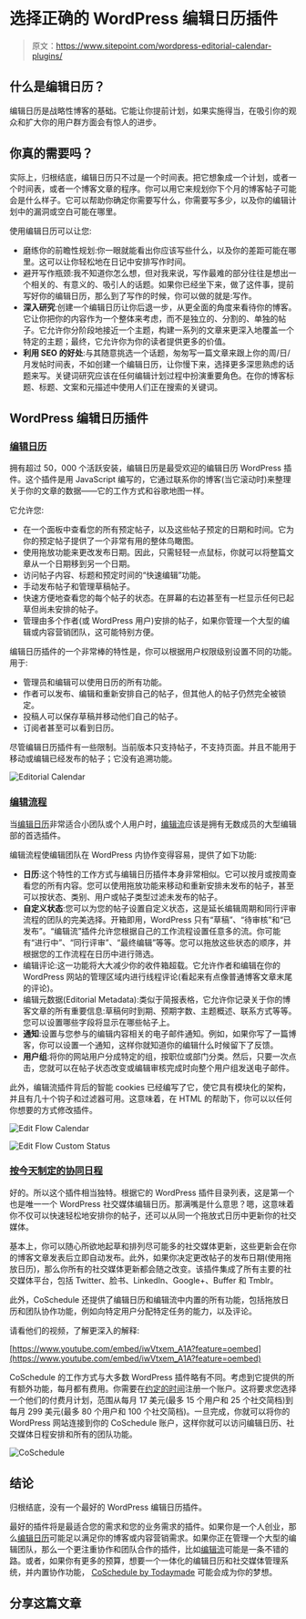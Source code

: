# 选择正确的 WordPress 编辑日历插件

> 原文：<https://www.sitepoint.com/wordpress-editorial-calendar-plugins/>

## 什么是编辑日历？

编辑日历是战略性博客的基础。它能让你提前计划，如果实施得当，在吸引你的观众和扩大你的用户群方面会有惊人的进步。

## 你真的需要吗？

实际上，归根结底，编辑日历只不过是一个时间表。把它想象成一个计划，或者一个时间表，或者一个博客文章的程序。你可以用它来规划你下个月的博客帖子可能会是什么样子。它可以帮助你确定你需要写什么，你需要写多少，以及你的编辑计划中的漏洞或空白可能在哪里。

使用编辑日历可以让您:

*   磨练你的前瞻性规划:你一眼就能看出你应该写些什么，以及你的差距可能在哪里。这可以让你轻松地在日记中安排写作时间。
*   避开写作瓶颈:我不知道你怎么想，但对我来说，写作最难的部分往往是想出一个相关的、有意义的、吸引人的话题。如果你已经坐下来，做了这件事，提前写好你的编辑日历，那么到了写作的时候，你可以做的就是:写作。
*   **深入研究**:创建一个编辑日历让你后退一步，从更全面的角度来看待你的博客。它让你把你的内容作为一个整体来考虑，而不是独立的、分割的、单独的帖子。它允许你分阶段地接近一个主题，构建一系列的文章来更深入地覆盖一个特定的主题；最终，它允许你为你的读者提供更多的价值。
*   **利用 SEO 的好处**:与其随意挑选一个话题，匆匆写一篇文章来跟上你的周/日/月发帖时间表，不如创建一个编辑日历，让你慢下来，选择更多深思熟虑的话题来写。关键词研究应该在任何编辑计划过程中扮演重要角色。在你的博客标题、标题、文案和元描述中使用人们正在搜索的关键词。

## WordPress 编辑日历插件

### [编辑日历](https://wordpress.org/plugins/editorial-calendar/)

拥有超过 50，000 个活跃安装，编辑日历是最受欢迎的编辑日历 WordPress 插件。这个插件是用 JavaScript 编写的，它通过联系你的博客(当它滚动时)来整理关于你的文章的数据——它的工作方式和谷歌地图一样。

它允许您:

*   在一个面板中查看您的所有预定帖子，以及这些帖子预定的日期和时间。它为你的预定帖子提供了一个非常有用的整体鸟瞰图。
*   使用拖放功能来更改发布日期。因此，只需轻轻一点鼠标，你就可以将整篇文章从一个日期移到另一个日期。
*   访问帖子内容、标题和预定时间的“快速编辑”功能。
*   手动发布帖子和管理草稿帖子。
*   快速方便地查看您的每个帖子的状态。在屏幕的右边甚至有一栏显示任何已起草但尚未安排的帖子。
*   管理由多个作者(或 WordPress 用户)安排的帖子，如果你管理一个大型的编辑或内容营销团队，这可能特别方便。

编辑日历插件的一个非常棒的特性是，你可以根据用户权限级别设置不同的功能。用于:

*   管理员和编辑可以使用日历的所有功能。
*   作者可以发布、编辑和重新安排自己的帖子，但其他人的帖子仍然完全被锁定。
*   投稿人可以保存草稿并移动他们自己的帖子。
*   订阅者甚至可以看到日历。

尽管编辑日历插件有一些限制。当前版本只支持帖子，不支持页面。并且不能用于移动或编辑已经发布的帖子；它没有追溯功能。

![Editorial Calendar](img/47b866fff143d56a724fd5e52e26c0bc.png)

### [编辑流程](https://wordpress.org/plugins/edit-flow/)

当[编辑日历](https://wordpress.org/plugins/editorial-calendar/)非常适合小团队或个人用户时，[编辑流](http://editflow.org/)应该是拥有无数成员的大型编辑部的首选插件。

编辑流程使编辑团队在 WordPress 内协作变得容易，提供了如下功能:

*   **日历**:这个特性的工作方式与编辑日历插件本身非常相似。它可以按月或按周查看您的所有内容。您可以使用拖放功能来移动和重新安排未发布的帖子，甚至可以按状态、类别、用户或帖子类型过滤未发布的帖子。
*   **自定义状态**:您可以为您的帖子设置自定义状态，这是延长编辑周期和同行评审流程的团队的完美选择。开箱即用，WordPress 只有“草稿”、“待审核”和“已发布”。“编辑流”插件允许您根据自己的工作流程设置任意多的流。你可能有“进行中”、“同行评审”、“最终编辑”等等。您可以拖放这些状态的顺序，并根据您的工作流程在日历中进行筛选。
*   编辑评论:这一功能将大大减少你的收件箱超载。它允许作者和编辑在你的 WordPress 网站的管理区域内进行线程评论(看起来有点像普通博客文章末尾的评论)。
*   编辑元数据(Editorial Metadata):类似于简报表格，它允许你记录关于你的博客文章的所有重要信息:草稿何时到期、预期字数、主题概述、联系方式等等。您可以设置哪些字段将显示在哪些帖子上。
*   **通知**:设置与您参与的编辑内容相关的电子邮件通知。例如，如果你写了一篇博客，你可以设置一个通知，这样你就知道你的编辑什么时候留下了反馈。
*   **用户组**:将你的网站用户分成特定的组，按职位或部门分类。然后，只要一次点击，您就可以在帖子状态改变或编辑审核完成时向整个用户组发送电子邮件。

此外，编辑流插件背后的智能 cookies 已经编写了它，使它具有模块化的架构，并且有几十个钩子和过滤器可用。这意味着，在 HTML 的帮助下，你可以以任何你想要的方式修改插件。

![Edit Flow Calendar](img/f0bbe25f9869547eb8fcbfeea299af8b.png)

![Edit Flow Custom Status](img/eb0e3bda06703b4f937d08a6c9b40f62.png)

### [按今天制定的协同日程](https://wordpress.org/plugins/coschedule-by-todaymade/)

好的。所以这个插件相当独特。根据它的 WordPress 插件目录列表，这是第一个也是唯一一个 WordPress 社交媒体编辑日历。那满嘴是什么意思？嗯，这意味着你不仅可以快速轻松地安排你的帖子，还可以从同一个拖放式日历中更新你的社交媒体。

基本上，你可以随心所欲地起草和排列尽可能多的社交媒体更新，这些更新会在你的博客文章发表后立即自动发布。此外，如果你决定更改帖子的发布日期(使用拖放日历)，那么你所有的社交媒体更新都会随之改变。该插件集成了所有主要的社交媒体平台，包括 Twitter、脸书、LinkedIn、Google+、Buffer 和 Tmblr。

此外，CoSchedule 还提供了编辑日历和编辑流中内置的所有功能，包括拖放日历和团队协作功能，例如向特定用户分配特定任务的能力，以及评论。

请看他们的视频，了解更深入的解释:

[https://www.youtube.com/embed/iwVtxem_A1A?feature=oembed](https://www.youtube.com/embed/iwVtxem_A1A?feature=oembed)

CoSchedule 的工作方式与大多数 WordPress 插件略有不同。考虑到它提供的所有额外功能，每月都有费用。你需要在[约定的时间](http://coschedule.com/)注册一个账户。这将要求您选择一个他们的付费月计划，范围从每月 17 美元(最多 15 个用户和 25 个社交简档)到每月 299 美元(最多 80 个用户和 100 个社交简档)。一旦完成，你就可以将你的 WordPress 网站连接到你的 CoSchedule 账户，这样你就可以访问编辑日历、社交媒体日程安排和所有的团队功能。

![CoSchedule](img/cdbfa3c25bfb8f60bb3dae3eb1e8d324.png)

## 结论

归根结底，没有一个最好的 WordPress 编辑日历插件。

最好的插件将是最适合您的需求和您的业务需求的插件。如果你是一个人创业，那么[编辑日历](https://wordpress.org/plugins/editorial-calendar/)可能足以满足你的博客或内容营销需求。如果你正在管理一个大型的编辑团队，那么一个更注重协作和团队合作的插件，比如[编辑流](https://wordpress.org/plugins/edit-flow/)可能是一条不错的路。或者，如果你有更多的预算，想要一个一体化的编辑日历和社交媒体管理系统，并内置协作功能， [CoSchedule by Todaymade](https://wordpress.org/plugins/coschedule-by-todaymade/) 可能会成为你的梦想。

## 分享这篇文章